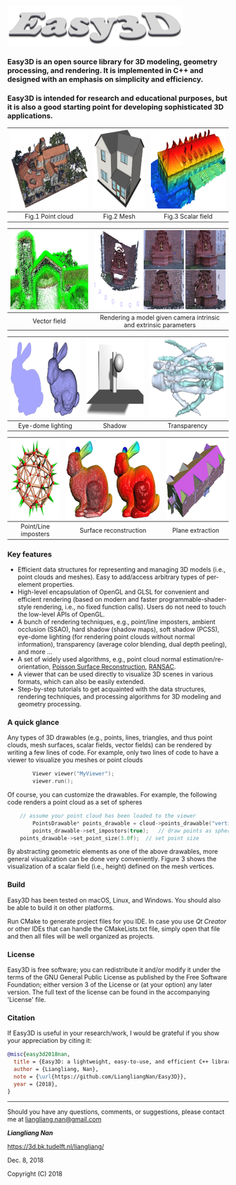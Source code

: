 <img src="resources/images/logo.jpg" width="400">

### Easy3D is an open source library for 3D modeling, geometry processing, and rendering. It is implemented in C++ and designed with an emphasis on simplicity and efficiency. 
### Easy3D is intended for research and educational purposes, but it is also a good starting point for developing sophisticated 3D applications.


<center>
	
<img src="resources/images/cloud.jpg" height="180">  |  <img src="resources/images/mesh.jpg" height="180">  |  <img src="resources/images/scalar.jpg" height="180">
:-----------------------------------------:|:------------------------------------------:|:-------------------------------------------:
Fig.1 Point cloud                          |  Fig.2 Mesh                                |  Fig.3 Scalar field

<img src="resources/images/vector.jpg" height="180"> |   <img src="resources/images/scene.jpg" height="180">
:-----------------------------------------:|:------------------------------------------:
Vector field                               |   Rendering a model given camera intrinsic and extrinsic parameters


<img src="resources/images/edl.jpg" height="180"> | <img src="resources/images/shadow.jpg" height="180"> |  <img src="resources/images/transparency.jpg" height="180">
:--------------------------------------:|:------------------------------------------:|:------------------------------------------------:
Eye-dome lighting                       |  Shadow                                    |   Transparency	

<img src="resources/images/imposters.jpg" height="180">| <img src="resources/images/reconstruction.jpg" height="180"> |  <img src="resources/images/planes.jpg" height="180">
:-------------------------------------------:|:--------------------------------------------------:|:------------------------------------------------:
Point/Line imposters                         |  Surface reconstruction                            |   Plane extraction                          	    

</center>

  
### Key features ###
* Efficient data structures for representing and managing 3D models (i.e., point clouds and meshes). Easy to add/access arbitrary types of per-element properties.
* High-level encapsulation of OpenGL and GLSL for convenient and efficient rendering (based on modern and faster programmable-shader-style rendering, i.e., no fixed function calls). Users do not need to touch the low-level APIs of OpenGL. 
* A bunch of rendering techniques, e.g., point/line imposters, ambient occlusion (SSAO), hard shadow (shadow maps), soft shadow (PCSS), eye-dome lighting (for rendering point clouds without normal information), transparency (average color blending, dual depth peeling), and more ...
* A set of widely used algorithms, e.g., point cloud normal estimation/re-orientation, [Poisson Surface Reconstruction](http://www.cs.jhu.edu/~misha/MyPapers/ToG13.pdf), [RANSAC](http://citeseerx.ist.psu.edu/viewdoc/download?doi=10.1.1.481.1514&rep=rep1&type=pdf).
* A viewer that can be used directly to visualize 3D scenes in various formats, which can also be easily extended.
* Step-by-step tutorials to get acquainted with the data structures, rendering techniques, and processing algorithms for 3D modeling and geometry processing. 
 
 
### A quick glance ###

Any types of 3D drawables (e.g., points, lines, triangles, and thus point clouds, mesh surfaces, scalar fields, vector fields) can be rendered by writing a few lines of code. For example, only two lines of code to have a viewer to visualize you meshes or point clouds

```c++
        Viewer viewer("MyViewer");
        viewer.run();
```

Of course, you can customize the drawables. For example, the following code renders a point cloud as a set of spheres

```c++
	// assume your point cloud has been loaded to the viewer
        PointsDrawable* points_drawable = cloud->points_drawable("vertices");
        points_drawable->set_impostors(true);	// draw points as spheres
	points_drawable->set_point_size(3.0f);	// set point size
```

By abstracting geometric elements as one of the above drawables, more general visualization can be done very conveniently. Figure 3 shows the visualization of a scalar field (i.e., height) defined on the mesh vertices.

### Build

Easy3D has been tested on macOS, Linux, and Windows. You should also be able to build it on other platforms.

Run CMake to generate project files for you IDE. In case you use *Qt Creator* or other IDEs that can handle the CMakeLists.txt file, simply open that file and then all files will be well organized as projects.

### License
Easy3D is free software; you can redistribute it and/or modify it under the terms of the 
GNU General Public License as published by the Free Software Foundation; either version 3
of the License or (at your option) any later version. The full text of the license can be
found in the accompanying 'License' file.

### Citation
If Easy3D is useful in your research/work, I would be grateful if you show your appreciation by citing it:

```bibtex
@misc{easy3d2018nan,
  title = {Easy3D: a lightweight, easy-to-use, and efficient C++ library for processing and rendering 3D data},
  author = {Liangliang, Nan},
  note = {\url{https://github.com/LiangliangNan/Easy3D}},
  year = {2018},
}
```
---

Should you have any questions, comments, or suggestions, please contact me at liangliang.nan@gmail.com

**_Liangliang Nan_**

https://3d.bk.tudelft.nl/liangliang/

Dec. 8, 2018

Copyright (C) 2018
